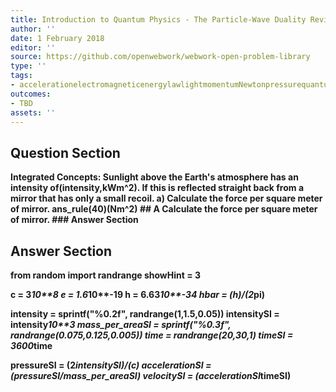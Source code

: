 ```yaml
---
title: Introduction to Quantum Physics - The Particle-Wave Duality Reviewed
author: ''
date: 1 February 2018
editor: ''
source: https://github.com/openwebwork/webwork-open-problem-library
type: ''
tags:
- accelerationelectromagneticenergylawlightmomentumNewtonpressurequantumradiationsecondvelocitywavelength
outcomes:
- TBD
assets: ''
---
```


## Question Section 

<b>
<b>Integrated Concepts:<b> Sunlight above the Earth's atmosphere has an intensity of(intensity,kWm^2). If this is reflected straight back from a mirror that has only a small recoil.
a) Calculate the force per square meter of mirror.
ans_rule(40)(Nm^2)
## A
Calculate the force per square meter of mirror.
### Answer Section


## Answer Section

from random import randrange
showHint = 3

c = 3*10**8
e = 1.6*10**-19
h = 6.63*10**-34
hbar = (h)/(2*pi)

intensity = sprintf("%0.2f", randrange(1,1.5,0.05))
intensitySI = intensity*10**3
mass_per_areaSI = sprintf("%0.3f", randrange(0.075,0.125,0.005))
time = randrange(20,30,1)
timeSI = 3600*time

pressureSI = (2*intensitySI)/(c)
accelerationSI = (pressureSI/mass_per_areaSI)
velocitySI = (accelerationSI*timeSI)
